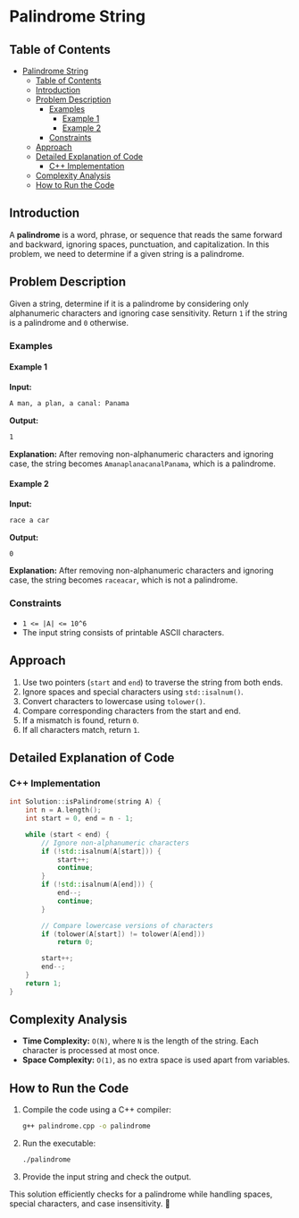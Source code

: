 # Palindrome String

## Table of Contents

- [Palindrome String](#palindrome-string)
  - [Table of Contents](#table-of-contents)
  - [Introduction](#introduction)
  - [Problem Description](#problem-description)
    - [Examples](#examples)
      - [Example 1](#example-1)
      - [Example 2](#example-2)
    - [Constraints](#constraints)
  - [Approach](#approach)
  - [Detailed Explanation of Code](#detailed-explanation-of-code)
    - [C++ Implementation](#c-implementation)
  - [Complexity Analysis](#complexity-analysis)
  - [How to Run the Code](#how-to-run-the-code)

## Introduction

A **palindrome** is a word, phrase, or sequence that reads the same forward and backward, ignoring spaces, punctuation, and capitalization. In this problem, we need to determine if a given string is a palindrome.

## Problem Description

Given a string, determine if it is a palindrome by considering only alphanumeric characters and ignoring case sensitivity. Return `1` if the string is a palindrome and `0` otherwise.

### Examples

#### Example 1

**Input:**

```sh
A man, a plan, a canal: Panama
```

**Output:**

```sh
1
```

**Explanation:**
After removing non-alphanumeric characters and ignoring case, the string becomes `AmanaplanacanalPanama`, which is a palindrome.

#### Example 2

**Input:**

```sh
race a car
```

**Output:**

```sh
0
```

**Explanation:**
After removing non-alphanumeric characters and ignoring case, the string becomes `raceacar`, which is not a palindrome.

### Constraints

- `1 <= |A| <= 10^6`
- The input string consists of printable ASCII characters.

## Approach

1. Use two pointers (`start` and `end`) to traverse the string from both ends.
2. Ignore spaces and special characters using `std::isalnum()`.
3. Convert characters to lowercase using `tolower()`.
4. Compare corresponding characters from the start and end.
5. If a mismatch is found, return `0`.
6. If all characters match, return `1`.

## Detailed Explanation of Code

### C++ Implementation

```cpp
int Solution::isPalindrome(string A) {
    int n = A.length();
    int start = 0, end = n - 1;

    while (start < end) {
        // Ignore non-alphanumeric characters
        if (!std::isalnum(A[start])) {
            start++;
            continue;
        }
        if (!std::isalnum(A[end])) {
            end--;
            continue;
        }

        // Compare lowercase versions of characters
        if (tolower(A[start]) != tolower(A[end]))
            return 0;

        start++;
        end--;
    }
    return 1;
}
```

## Complexity Analysis

- **Time Complexity:** `O(N)`, where `N` is the length of the string. Each character is processed at most once.
- **Space Complexity:** `O(1)`, as no extra space is used apart from variables.

## How to Run the Code

1. Compile the code using a C++ compiler:

   ```sh
   g++ palindrome.cpp -o palindrome
   ```

2. Run the executable:

   ```sh
   ./palindrome
   ```

3. Provide the input string and check the output.

This solution efficiently checks for a palindrome while handling spaces, special characters, and case insensitivity. 🚀
